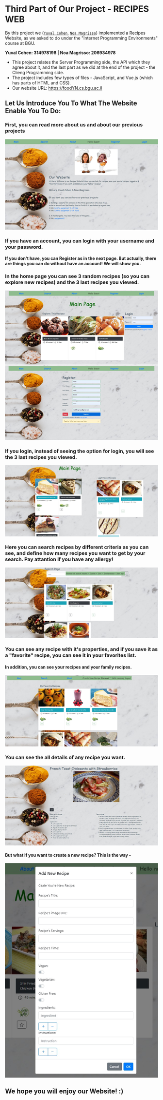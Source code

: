 # Third Part of Our Project - RECIPES WEB


By this project we ([`Yuval Cohen`](https://github.com/yuval5210), [`Noa Magrisso`](https://github.com/NoaMagrisso)) implemented a Recipes Website, as we asked to do under the "Internet Programming Environments" course at BGU.

**Yuval Cohen: 314978198 | Noa Magrisso: 206934978**

* This project relates the Server Programming side, the API which they agree about it, and the last part as we did at the end of the project - the Clieng Programming side.
* The project includes few types of files - JavaScript, and Vue.js (which has parts of HTML and CSS). 
* Our website URL: https://foodYN.cs.bgu.ac.il




## Let Us Introduce You To What The Website Enable You To Do:


### First, you can read more about us and about our previous projects

![This is an image](https://github.com/Web-Development-Environments-2022/assignment3-3-206934978_314978198/blob/master/src/assets/AboutUs.JPG)


### If you have an account, you can login with your username and your password.
#### If you don't have, you can Register as in the next page. But actually, there are things you can do without have an account! We will show you.
### In the home page you can see 3 random recipes (so you can explore new recipes) and the 3 last recipes you viewed.

![This is an image](https://github.com/Web-Development-Environments-2022/assignment3-3-206934978_314978198/blob/master/src/assets/MainPage.jpeg)
![This is an image](https://github.com/Web-Development-Environments-2022/assignment3-3-206934978_314978198/blob/master/src/assets/RegistePage.jpeg)


### If you login, instead of seeing the option for login, you will see the 3 last recipes you viewed.
![This is an image](https://github.com/Web-Development-Environments-2022/assignment3-3-206934978_314978198/blob/master/src/assets/WhenULogIn.JPG)


### Here you can search recipes by different criteria as you can see, and define how many recipes you want to get by your search. Pay attantion if you have any allergy!

![This is an image](https://github.com/Web-Development-Environments-2022/assignment3-3-206934978_314978198/blob/master/src/assets/fiveRandomPasta.JPG)


### You can see any recipe with it's properties, and if you save it as a "favorite" recipe, you can see it in your favorites list.
#### In addition, you can see your recipes and your family recipes.

![This is an image](https://github.com/Web-Development-Environments-2022/assignment3-3-206934978_314978198/blob/master/src/assets/MyFavorite.JPG)


### You can see the all details of any recipe you want.
![This is an image](https://github.com/Web-Development-Environments-2022/assignment3-3-206934978_314978198/blob/master/src/assets/ExampleOfRecipe.jpeg)


#### But what if you want to create a new recipe? This is the way -

![This is an image](https://github.com/Web-Development-Environments-2022/assignment3-3-206934978_314978198/blob/master/src/assets/CreateNewRecipe.jpeg)

## We hope you will enjoy our Website! :)
